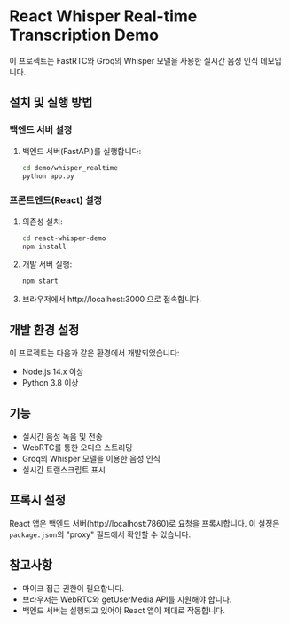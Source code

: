 # React Whisper Real-time Transcription Demo

이 프로젝트는 FastRTC와 Groq의 Whisper 모델을 사용한 실시간 음성 인식 데모입니다.

## 설치 및 실행 방법

### 백엔드 서버 설정

1. 백엔드 서버(FastAPI)를 실행합니다:
   ```bash
   cd demo/whisper_realtime
   python app.py
   ```

### 프론트엔드(React) 설정

1. 의존성 설치:
   ```bash
   cd react-whisper-demo
   npm install
   ```

2. 개발 서버 실행:
   ```bash
   npm start
   ```

3. 브라우저에서 http://localhost:3000 으로 접속합니다.

## 개발 환경 설정

이 프로젝트는 다음과 같은 환경에서 개발되었습니다:
- Node.js 14.x 이상
- Python 3.8 이상

## 기능

- 실시간 음성 녹음 및 전송
- WebRTC를 통한 오디오 스트리밍
- Groq의 Whisper 모델을 이용한 음성 인식
- 실시간 트랜스크립트 표시

## 프록시 설정

React 앱은 백엔드 서버(http://localhost:7860)로 요청을 프록시합니다. 이 설정은 `package.json`의 "proxy" 필드에서 확인할 수 있습니다.

## 참고사항

- 마이크 접근 권한이 필요합니다.
- 브라우저는 WebRTC와 getUserMedia API를 지원해야 합니다.
- 백엔드 서버는 실행되고 있어야 React 앱이 제대로 작동합니다. 
